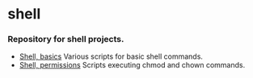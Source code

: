 # shell
### Repository for shell projects.
* [Shell, basics](https://github.com/viviani22/shell/tree/main/basics) Various scripts for basic shell commands.
* [Shell, permissions](https://github.com/viviani22/shell/tree/main/permissions) Scripts executing chmod and chown commands.